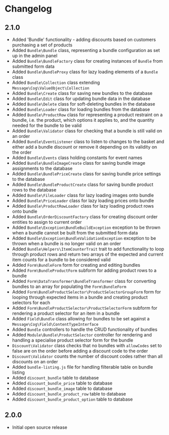 # Changelog

## 2.1.0

- Added 'Bundle' functionality - adding discounts based on customers purchasing a set of products
- Added `Bundle\Bundle` class, representing a bundle configuration as set up in the admin panel
- Added `Bundle\BundleFactory` class for creating instances of `Bundle` from submitted form data
- Added `Bundle\BundleProxy` class for lazy loading elements of a `Bundle` class
- Added `Bundle\Collection` class extending `Message\Cog\ValueObject\Collection`
- Added `Bundle\Create` class for saving new bundles to the database
- Added `Bundle\Edit` class for updating bundle data in the database
- Added `Bundle\Delete` class for soft-deleting bundles in the database
- Added `Bundle\Loader` class for loading bundles from the database
- Added `Bundle\ProductRow` class for representing a product restraint on a bundle, i.e. the product, which options it applies to, and the quantity needed for the bundle to be valid
- Added `Bundle\Validator` class for checking that a bundle is still valid on an order
- Added `Bundle\EventListener` class to listen to changes to the basket and either add a bundle discount or remove it depending on its validity on the order
- Added `Bundle\Events` class holding constants for event names
- Added `Bundle\BundleImageCreate` class for saving bundle image assignments to the database
- Added `Bundle\BundlePriceCreate` class for saving bundle price settings to the database
- Added `Bundle\BundleProductCreate` class for saving bundle product rows to the database
- Added `Bundle\FileLoader` class for lazy loading images onto bundle
- Added `Bundle\PriceLoader` class for lazy loading prices onto bundle
- Added `Bundle\ProductRowLoader` class for lazy loading product rows onto bundle
- Added `Bundle\OrderDiscountFactory` class for creating discount order entities to assign to current order
- Added `Bundle\Exception\BundleBuildException` exception to be thrown when a bundle cannot be built from the submitted form data
- Added `Bundle\Exception\BundleValidationException` exception to be thrown when a bundle is no longer valid on an order
- Added `Bundle\Helpers\ItemCounterTrait` trait to add functionality to loop through product rows and return two arrays of the expected and current item counts for a bundle to be considered valid
- Added `Form\BundleForm` form for creating and editing bundles
- Added `Form\BundleProductForm` subform for adding product rows to a bundle
- Added `Form\DataTransformer\BundleTransformer` class for converting bundles to an array for populating the `Form\BundleForm`
- Added `Form\BundleProductSelector\ProductSelectorGroupForm` form for looping through expected items in a bundle and creating product selectors for each
- Added `Form\BundleProductSelector\ProductSelectorForm` subform for rendering a product selector for an item in a bundle
- Added `Field\Bundle` class allowing for bundles to be set against a `Message\Cog\Field\ContentTypeInterface`
- Added `Bundle` controllers to handle the CRUD functionality of bundles
- Added `Module\Bundle\ProductSelector` controller for rendering and handling a specialise product selector form for the bundle
- `Discount\Validator` class checks that no bundles with `allowCodes` set to false are on the order before adding a discount code to the order
- `Discount\Validator` counts the number of discount codes rather than all discounts on an order
- Added `bundle-listing.js` file for handling filterable table on bundle listing
- Added `discount_bundle` table to database
- Added `discount_bundle_price` table to database
- Added `discount_bundle_image` table to database
- Added `discount_bundle_product_row` table to database
- Added `discount_bundle_product_option` table to database

## 2.0.0

- Initial open source release